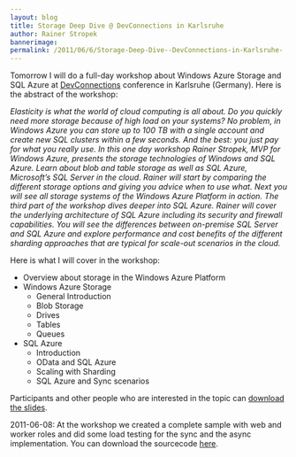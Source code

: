 ```yaml
---
layout: blog
title: Storage Deep Dive @ DevConnections in Karlsruhe 
author: Rainer Stropek
bannerimage: 
permalink: /2011/06/6/Storage-Deep-Dive--DevConnections-in-Karlsruhe-
---
```


<p xmlns="http://www.w3.org/1999/xhtml">Tomorrow I will do a full-day workshop about Windows Azure Storage and SQL Azure at <a href="http://www.devconnections.com/germany" target="__blank">DevConnections</a> conference in Karlsruhe (Germany). Here is the abstract of the workshop:</p><p xmlns="http://www.w3.org/1999/xhtml">
  <em>Elasticity is what the world of cloud computing is all about. Do you quickly need more storage because of high load on your systems? No problem, in Windows Azure you can store up to 100 TB with a single account and create new SQL clusters within a few seconds. And the best: you just pay for what you really use. In this one day workshop Rainer Stropek, MVP for Windows Azure, presents the storage technologies of Windows and SQL Azure. Learn about blob and table storage as well as SQL Azure, Microsoft’s SQL Server in the cloud. Rainer will start by comparing the different storage options and giving you advice when to use what. Next you will see all storage systems of the Windows Azure Platform in action. The third part of the workshop dives deeper into SQL Azure. Rainer will cover the underlying architecture of SQL Azure including its security and firewall capabilities. You will see the differences between on-premise SQL Server and SQL Azure and explore performance and cost benefits of the different sharding approaches that are typical for scale-out scenarios in the cloud.</em>
</p><p xmlns="http://www.w3.org/1999/xhtml">Here is what I will cover in the workshop:</p><ul xmlns="http://www.w3.org/1999/xhtml">
  <li>Overview about storage in the Windows Azure Platform</li>
  <li>Windows Azure Storage

<ul><li>General Introduction</li><li>Blob Storage</li><li>Drives</li><li>Tables</li><li>Queues</li></ul></li>
  <li>SQL Azure

<ul><li>Introduction</li><li>OData and SQL Azure</li><li>Scaling with Sharding</li><li>SQL Azure and Sync scenarios</li></ul></li>
</ul><p xmlns="http://www.w3.org/1999/xhtml">Participants and other people who are interested in the topic can <a href="{{site.baseurl}}images/blog/2011/06/Windows and SQL Azure Storage Deep Dive.pdf" target="_blank">download the slides</a>.</p><p class="InfoBox" xmlns="http://www.w3.org/1999/xhtml">2011-06-08: At the workshop we created a complete sample with web and worker roles and did some load testing for the sync and the async implementation. You can download the sourcecode <a href="{{site.baseurl}}images/blog/2011/06/Tickets.zip" target="_blank">here</a>.</p>